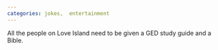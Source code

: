 ```yaml
---
categories: jokes,  entertainment
---
```


All the people on Love Island need to be given a GED study guide and a Bible.